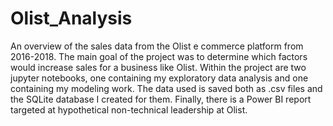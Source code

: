 # Olist_Analysis
An overview of the sales data from the Olist e commerce platform from 2016-2018. The main goal of the project was to determine which factors would increase sales for a business like Olist. Within the project are two jupyter notebooks, one containing my exploratory data analysis and one containing my modeling work. The data used is saved both as .csv files and the SQLite database I created for them. Finally, there is a Power BI report targeted at hypothetical non-technical leadership at Olist. 
